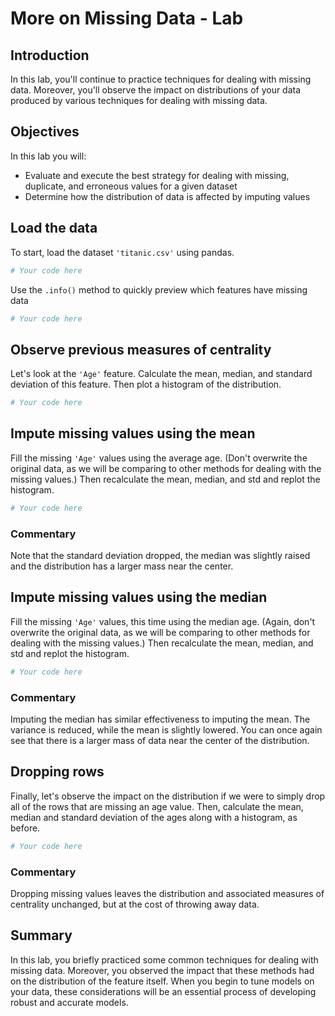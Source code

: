 
# More on Missing Data - Lab

## Introduction

In this lab, you'll continue to practice techniques for dealing with missing data. Moreover, you'll observe the impact on distributions of your data produced by various techniques for dealing with missing data.

## Objectives

In this lab you will: 

- Evaluate and execute the best strategy for dealing with missing, duplicate, and erroneous values for a given dataset   
- Determine how the distribution of data is affected by imputing values 

## Load the data

To start, load the dataset `'titanic.csv'` using pandas.


```python
# Your code here

```

Use the `.info()` method to quickly preview which features have missing data


```python
# Your code here

```

## Observe previous measures of centrality

Let's look at the `'Age'` feature. Calculate the mean, median, and standard deviation of this feature. Then plot a histogram of the distribution.


```python
# Your code here

```

## Impute missing values using the mean 

Fill the missing `'Age'` values using the average age. (Don't overwrite the original data, as we will be comparing to other methods for dealing with the missing values.) Then recalculate the mean, median, and std and replot the histogram.


```python
# Your code here

```

### Commentary

Note that the standard deviation dropped, the median was slightly raised and the distribution has a larger mass near the center.

## Impute missing values using the median 

Fill the missing `'Age'` values, this time using the median age. (Again, don't overwrite the original data, as we will be comparing to other methods for dealing with the missing values.) Then recalculate the mean, median, and std and replot the histogram.


```python
# Your code here

```

### Commentary

Imputing the median has similar effectiveness to imputing the mean. The variance is reduced, while the mean is slightly lowered. You can once again see that there is a larger mass of data near the center of the distribution.

## Dropping rows

Finally, let's observe the impact on the distribution if we were to simply drop all of the rows that are missing an age value. Then, calculate the mean, median and standard deviation of the ages along with a histogram, as before.


```python
# Your code here

```

### Commentary

Dropping missing values leaves the distribution and associated measures of centrality unchanged, but at the cost of throwing away data.

## Summary

In this lab, you briefly practiced some common techniques for dealing with missing data. Moreover, you observed the impact that these methods had on the distribution of the feature itself. When you begin to tune models on your data, these considerations will be an essential process of developing robust and accurate models.
